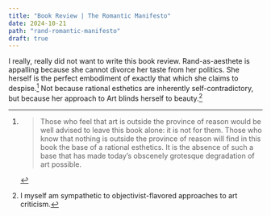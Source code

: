 ```yaml
---
title: "Book Review | The Romantic Manifesto"
date: 2024-10-21
path: "rand-romantic-manifesto"
draft: true
---
```


I really, really did not want to write this book review. Rand-as-aesthete is appalling because she cannot divorce her taste from her politics. She herself is the perfect embodiment of exactly that which she claims to despise.[^1] Not because rational esthetics are inherently self-contradictory, but because her approach to Art blinds herself to beauty.[^2]



[^1]: > Those who feel that art is outside the province of reason would be well advised to leave this book alone: it is not for them. Those who know that nothing is outside the province of reason will find in this book the base of a rational esthetics. It is the absence of such a base that has made today’s obscenely grotesque degradation of art possible.

[^2]: I myself am sympathetic to objectivist-flavored approaches to art criticism. 
